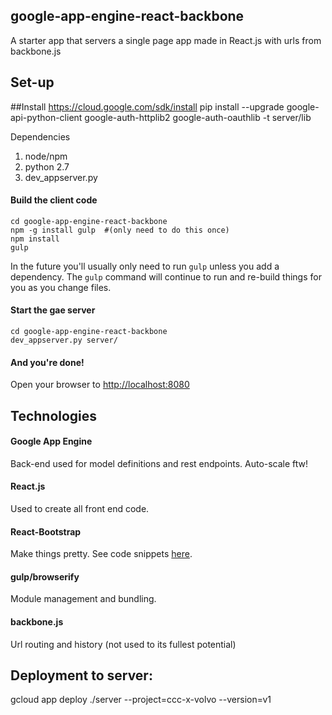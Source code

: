## google-app-engine-react-backbone

A starter app that servers a single page app made in React.js with urls from backbone.js

## Set-up

##Install
https://cloud.google.com/sdk/install
pip install --upgrade google-api-python-client google-auth-httplib2 google-auth-oauthlib -t server/lib

Dependencies
  1. node/npm
  2. python 2.7
  3. dev_appserver.py

#### Build the client code

```
cd google-app-engine-react-backbone
npm -g install gulp  #(only need to do this once)
npm install
gulp
```

In the future you'll usually only need to run `gulp` unless you add a dependency. The `gulp` command will continue to run and re-build things for you as you change files.

#### Start the gae server

```
cd google-app-engine-react-backbone
dev_appserver.py server/
```

#### And you're done!

Open your browser to [http://localhost:8080](http://localhost:8080)

## Technologies

#### Google App Engine

Back-end used for model definitions and rest endpoints. Auto-scale ftw!

#### React.js

Used to create all front end code.

#### React-Bootstrap

Make things pretty. See code snippets [here](http://react-bootstrap.github.io/components.html).

#### gulp/browserify

Module management and bundling.

#### backbone.js

Url routing and history (not used to its fullest potential)



## Deployment to server:

gcloud app deploy ./server  --project=ccc-x-volvo --version=v1

